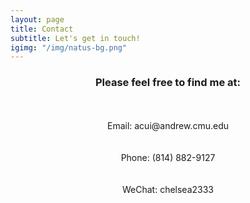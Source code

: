 ```yaml
---
layout: page
title: Contact
subtitle: Let's get in touch!
igimg: "/img/natus-bg.png"
---
```




<center><h3>Please feel free to find me at:</h3></center>
<br><br>
<center>Email: acui@andrew.cmu.edu</center>
<br><br>
<center>Phone: (814) 882-9127</center>
<br><br>
<center>WeChat: chelsea2333</center>

